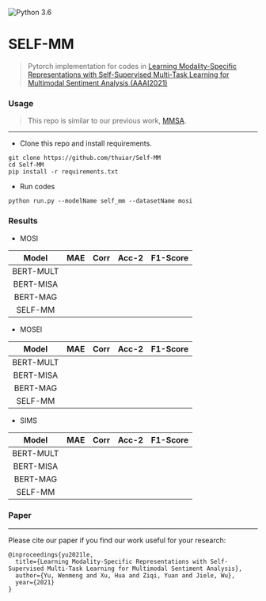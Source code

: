 ![Python 3.6](https://img.shields.io/badge/python-3.6-green.svg)
# SELF-MM
> Pytorch implementation for codes in [Learning Modality-Specific Representations with Self-Supervised Multi-Task Learning for Multimodal Sentiment Analysis (AAAI2021)]()


### Usage
> This repo is similar to our previous work, [MMSA](https://github.com/thuiar/MMSA).

---

- Clone this repo and install requirements.
```
git clone https://github.com/thuiar/Self-MM
cd Self-MM
pip install -r requirements.txt
```

- Run codes
```
python run.py --modelName self_mm --datasetName mosi
```

### Results
- MOSI

| Model     | MAE   | Corr  | Acc-2 | F1-Score |
| :---:     | :---: | :---: | :---: | :---:    |
| BERT-MULT |  |  | | |
| BERT-MISA |  |  | | |
| BERT-MAG  |  |  | | |
| SELF-MM   |  |  | | |

- MOSEI

| Model     | MAE | Corr | Acc-2 | F1-Score |
| :---:     | :---: | :---: | :---: | :---: |
| BERT-MULT |  |  | |
| BERT-MISA |  |  | |
| BERT-MAG  |  |  | |
| SELF-MM   |  |  | |

- SIMS

| Model     | MAE | Corr | Acc-2 | F1-Score |
| :---:     | :---: | :---: | :---: | :---: |
| BERT-MULT |  |  | |
| BERT-MISA |  |  | |
| BERT-MAG  |  |  | |
| SELF-MM   |  |  | |


### Paper
---
Please cite our paper if you find our work useful for your research:
```
@inproceedings{yu2021le,
  title={Learning Modality-Specific Representations with Self-Supervised Multi-Task Learning for Multimodal Sentiment Analysis},
  author={Yu, Wenmeng and Xu, Hua and Ziqi, Yuan and Jiele, Wu},
  year={2021}
}
```